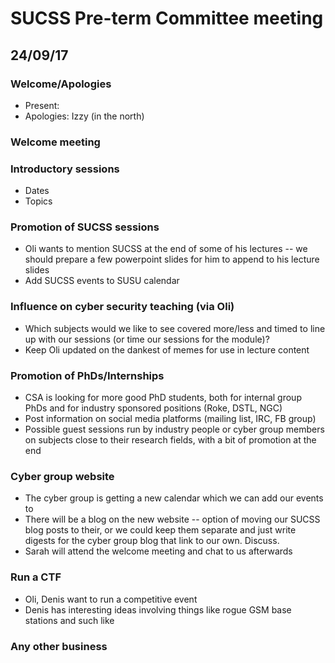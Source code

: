 # SUCSS Pre-term Committee meeting
## 24/09/17

### Welcome/Apologies
* Present:
* Apologies: Izzy (in the north)

### Welcome meeting

### Introductory sessions
* Dates
* Topics

### Promotion of SUCSS sessions
* Oli wants to mention SUCSS at the end of some of his lectures -- we should prepare a few powerpoint slides for him to append to his lecture slides
* Add SUCSS events to SUSU calendar

### Influence on cyber security teaching (via Oli)
* Which subjects would we like to see covered more/less and timed to line up with our sessions (or time our sessions for the module)?
* Keep Oli updated on the dankest of memes for use in lecture content

### Promotion of PhDs/Internships
* CSA is looking for more good PhD students, both for internal group PhDs and for industry sponsored positions (Roke, DSTL, NGC)
* Post information on social media platforms (mailing list, IRC, FB group)
* Possible guest sessions run by industry people or cyber group members on subjects close to their research fields, with a bit of promotion at the end

### Cyber group website
* The cyber group is getting a new calendar which we can add our events to
* There will be a blog on the new website -- option of moving our SUCSS blog posts to their, or we could keep them separate and just write digests for the cyber group blog that link to our own. Discuss.
* Sarah will attend the welcome meeting and chat to us afterwards

### Run a CTF
* Oli, Denis want to run a competitive event
* Denis has interesting ideas involving things like rogue GSM base stations and such like

### Any other business
